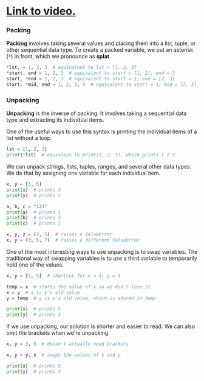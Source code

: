 # [Link to video.](https://www.youtube.com/watch?v=MCgHAzlU2ss&list=PLVD25niNi0Bkrelmc-dxdpMzITt5YTBsc&index=2)

### Packing

**Packing** involves taking several values and placing them into a list, tuple, or other sequential data type. To create a packed variable, we put an asterisk (`*`) in front, which we pronounce as **splat**.

```python
*lst, = 1, 2, 3  # equivalent to lst = [1, 2, 3]
*start, end = 1, 2, 3  # equivalent to start = [1, 2]; end = 3
start, *end = 1, 2, 3  # equivalent to start = 1; end = [2, 3]
start, *mid, end = 1, 2, 3, 4  # equivalent to start = 1; mid = [2, 3]; end = 4
```

### Unpacking

**Unpacking** is the inverse of packing. It involves taking a sequential data type and extracting its individual items.

One of the useful ways to use this syntax is printing the individual items of a list without a loop.

```python
lst = [1, 2, 3]
print(*lst)  # equivlent to print(1, 2, 3), which prints 1 2 3
```

We can unpack strings, lists, tuples, ranges, and several other data types. We do that by assigning one variable for each individual item.

```python
x, y = [3, 5]
print(x)  # prints 3
print(y)  # prints 5

a, b, c = "123"
print(a)  # prints 1
print(b)  # prints 2
print(c)  # prints 3

x, y, z = (3, 5)  # raises a ValueError
x, y = (3, 5, 7)  # raises a different ValueError
```

One of the most interesting ways to use unpacking is to swap variables. The traditional way of swapping variables is to use a third variable to temporarily hold one of the values.

```python
x, y = [3, 5]  # shortcut for x = 3; y = 5

temp = x  # stores the value of x so we don't lose it
x = y  # x is y's old value
y = temp  # y is x's old value, which is stored in temp

print(x)  # prints 5
print(y)  # prints 3
```

If we use unpacking, our solution is shorter and easier to read. We can also omit the brackets when we're unpacking.

```python
x, y = 3, 5  # doesn't actually need brackets

x, y = y, x  # swaps the values of x and y

print(x)  # prints 5
print(y)  # prints 3
```
